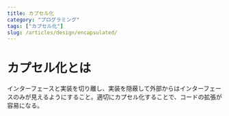 ```yaml
---
title: カプセル化
category: "プログラミング"
tags: ["カプセル化"]
slug: /articles/design/encapsulated/
---
```



# カプセル化とは
インターフェースと実装を切り離し、実装を隠蔽して外部からはインターフェースのみが見えるようにすること。適切にカプセル化することで、コードの拡張が容易になる。
